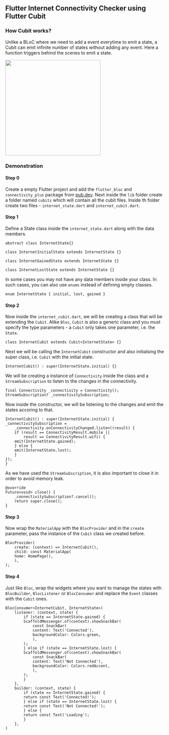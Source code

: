 ## Flutter Internet Connectivity Checker using Flutter Cubit

### How Cubit works?

Unlike a BLoC where we need to add a event everytime to emit a state, a Cubit can emit infinite number of states without adding any event. Here a function triggers behind the scenes to emit a state.

<img src="https://imgur.com/0CcP5vQ.png" height=300>

### Demonstration

#### Step 0

Create a empty Flutter project and add the `flutter_bloc` and `connectivity_plus` package from [pub.dev](https://pub.dev/). Next inside the `lib` folder create a folder named `cubits` which will contain all the cubit files. Inside th folder create two files - `internet_state.dart` and `internet_cubit.dart`.

#### Step 1

Define a State class inside the `internet_state.dart` along with the data members.

```
abstract class InternetState{}

class InternetInitialState extends InternetState {}

class InternetGainedState extends InternetState {}

class InternetLostState extends InternetState {}
```

In some cases you may not have any data members inside your class. In such cases, you can also use `enums` instead of defining empty classes.

```
enum InternetState { initial, lost, gained }
```

#### Step 2

Now inside the `internet_cubit.dart`, we will be creating a class that will be extending the `Cubit`. Alike `Bloc`, `Cubit` is also a generic class and you must specify the type parameters - a `Cubit` only takes one parameter, i.e. the `State`.

```
class InternetCubit extends Cubit<InternetState> {}
```

Next we will be calling the `InternetCubit` constructor and also initialsing the super class, i.e. `Cubit` with the initial state.

```
InternetCubit() : super(InternetState.initial) {}
```

We will be creating a instance of `Connectivity` inside the class and a `StreamSubscription` to listen to the changes in the connectivity.

```
final Connectivity _connectivity = Connectivity();
StreamSubscription? _connectivitySubscription;
```

Now inside the constructor, we will be listening to the changes and emit the states accoring to that.

```
InternetCubit() : super(InternetState.initial) {
_connectivitySubscription =
    _connectivity.onConnectivityChanged.listen((result) {
    if (result == ConnectivityResult.mobile ||
        result == ConnectivityResult.wifi) {
    emit(InternetState.gained);
    } else {
    emit(InternetState.lost);
    }
});
}
```

As we have used the `StreamSubscription`, it is also important to close it in order to avoid memory leak.

```
@override
Future<void> close() {
    _connectivitySubscription?.cancel();
    return super.close();
}
```

#### Step 3

Now wrap the `MaterialApp` with the `BlocProvider` and in the `create` parameter, pass the instance of the `Cubit` class we created before.

```
BlocProvider(
    create: (context) => InternetCubit(),
    child: const MaterialApp(
    home: HomePage(),
    ),
);
```

#### Step 4

Just like `Bloc`, wrap the widgets where you want to manage the states with `BlocBuilder`, `BlocListener` or `BlocConsumer` and replace the `Event` classes with the `Cubit` ones.

```
BlocConsumer<InternetCubit, InternetState>(
    listener: (context, state) {
        if (state == InternetState.gained) {
        ScaffoldMessenger.of(context).showSnackBar(
            const SnackBar(
            content: Text('Connected'),
            backgroundColor: Colors.green,
            ),
        );
        } else if (state == InternetState.lost) {
        ScaffoldMessenger.of(context).showSnackBar(
            const SnackBar(
            content: Text('Not Connected'),
            backgroundColor: Colors.redAccent,
            ),
        );
        }
    },
    builder: (context, state) {
        if (state == InternetState.gained) {
        return const Text('Connected!');
        } else if (state == InternetState.lost) {
        return const Text('Not Connected!');
        } else {
        return const Text('Loading');
        }
    },
)
```
